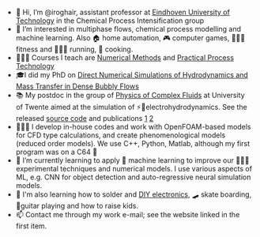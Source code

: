 - 👋 Hi, I’m @iroghair, assistant professor at [Eindhoven University of Technology](https://www.tue.nl/en/research/researchers/ivo-roghair/) in the Chemical Process Intensification group
- 👀 I’m interested in multiphase flows, chemical process modelling and machine learning. Also 🏠 home automation, 🎮 computer games, 🏋🏼‍♂️ fitness and 🏃🏼‍♂️ running, 🥘 cooking. 
- 👨🏼‍🏫 Courses I teach are [Numerical Methods](https://tue.osiris-student.nl/#/onderwijscatalogus/extern/cursus/?cursuscode=6E5X0&collegejaar=2022) and [Practical Process Technology](https://tue.osiris-student.nl/#/onderwijscatalogus/extern/cursus/?cursuscode=6P4X0&collegejaar=2022)
- 🎓I did my PhD on [Direct Numerical Simulations of Hydrodynamics and Mass Transfer in Dense Bubbly Flows](https://research.tue.nl/en/publications/direct-numerical-simulations-of-hydrodynamics-and-mass-transfer-i)
- 📚 My postdoc in the group of [Physics of Complex Fluids](https://www.utwente.nl/en/tnw/pcf/) at University of Twente aimed at the simulation of ⚡🌊electrohydrodynamics. See the released [source code](https://github.com/iroghair/openFoamEHD) and publications [1](https://doi.org/10.1007/s10404-015-1581-5) [2](https://doi.org/10.1038/srep06378)
- 👨🏼‍💻 I develop in-house codes and work with OpenFOAM-based models for CFD type calculations, and create phenomenological models (reduced order models). We use C++, Python, Matlab, although my first program was on a C64 🦕
- 🌱 I’m currently learning to apply 🧠 machine learning to improve our 👨🏼‍🔬 experimental techniques and numerical models. I use various aspects of ML, e.g. CNN for object detection and auto-regressive neural simulation models.
- 🤯 I'm also learning how to solder and [DIY electronics](https://github.com/iroghair/simonsays), 🛹 skate boarding, 🎸guitar playing and how to raise kids.
- 📫 Contact me through my work e-mail; see the website linked in the first item.

<!---
iroghair/iroghair is a ✨ special ✨ repository because its `README.md` (this file) appears on your GitHub profile.
You can click the Preview link to take a look at your changes.
--->
